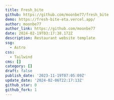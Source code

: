 ```yaml
---
title: Fresh_bite
github: https://github.com/moonbe77/fresh_bite
demo: https://fresh-bite-eta.vercel.app/
author: moonbe77
author_link: https://github.com/moonbe77
date: 2024-02-19T03:17:38.172Z
description: Restaurant website template
ssg:
  - Astro
css:
  - Tailwind
cms: []
category: []
draft: false
publish_date: '2023-11-19T07:05:09Z'
update_date: '2024-02-06T22:17:13Z'
github_star: 0
github_fork: 1
---
```


